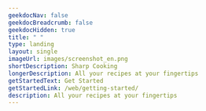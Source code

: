 ```yaml
---
geekdocNav: false
geekdocBreadcrumb: false
geekdocHidden: true
title: " "
type: landing
layout: single
imageUrl: images/screenshot_en.png
shortDescription: Sharp Cooking
longerDescription: All your recipes at your fingertips
getStartedText: Get Started
getStartedLink: /web/getting-started/
description: All your recipes at your fingertips
---
```

